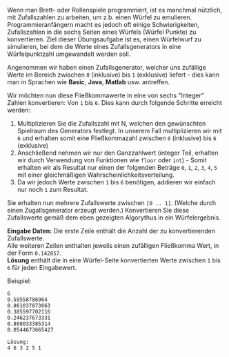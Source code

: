 Wenn man Brett- oder Rollenspiele programmiert, ist es manchmal nützlich, mit Zufallszahlen zu arbeiten, 
um z.b. einen Würfel zu emulieren. Programmieranfängern macht es jedoch oft einige Schwierigkeiten, 
Zufallszahlen in die sechs Seiten eines Würfels (Würfel Punkte) zu konvertieren. 
Ziel dieser Übungsaufgabe ist es, einen Würfelwurf zu simulieren, bei dem die Werte eines Zufallsgenerators
in eine Würfelpunktzahl umgewandelt werden soll. 

Angenommen wir haben einen Zufallsgenerator, welcher uns zufällige Werte im Bereich zwischen
`0` (inklusive) bis `1` (exklusive)  liefert - dies kann man in Sprachen wie **Basic**, **Java**, **Matlab** usw. antreffen.

Wir möchten nun diese Fließkommawerte in eine von sechs "Integer" Zahlen konvertieren: Von `1` bis `6`. 
Dies kann durch folgende Schritte erreicht werden:

1. Multiplizieren Sie die Zufallszahl mit N, welchen den gewünschten Spielraum des Generators festlegt.
    In unserem Fall multiplizieren wir mit `6` und erhalten somit eine Fließkommazahl zwischen 
    `0` (inklusive) bis `6` (exklusive)
2. Anschließend nehmen wir nur den Ganzzahlwert (integer Teil, erhalten wir durch Verwendung von Funktionen 
    wie `floor` oder `int`) - Somit erhalten wir als Resultat nur einen der folgenden Beträge `0`, `1`, `2`, `3`, `4`, `5`
    mit einer gleichmäßigen Wahrscheinlichkeitsverteilung. 
3. Da wir jedoch Werte zwischen `1` bis `6` benötigen, addieren wir einfach nur noch `1` zum Resultat. 

Sie erhalten nun mehrere Zufallswerte zwischen `[0 .. 1]`. (Welche durch einen Zugallsgenerator erzeugt werden.)
Konvertieren Sie diese Zufallswerte gemäß dem eben gezeigten Algorythus in ein Würfelergebnis. 

**Eingabe Daten:** Die erste Zeile enthält die Anzahl der zu konvertierenden Zufallswerte.  
Alle weiteren Zeilen enthalten jeweils einen zufälligen Fließkomma Wert, in der Form `0.142857`.  
**Lösung** enthält die in eine Würfel-Seite konvertierten Werte zwischen `1` bis `6` für jeden Eingabewert.

Beispiel:

    6
    0.59558786964
    0.861037873663
    0.385597702116
    0.246237673331
    0.808033385314
    0.0544673665427

    Lösung:
    4 6 3 2 5 1

